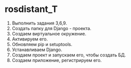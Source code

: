 # rosdistant_T

1. Выполнить задания 3,6,9. 
2. Создать папку для Django - проекта.
3. Создаем виртуальное окружение.
4. Активируем его.
5. Обновляем pip и setuptools.
6. Устанавливаем Django. 
7. Создаем проект и запускаем его, чтобы создать БД.
8. Создаем приложение, регистрируем его.  
